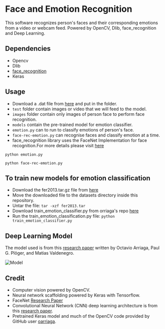 # Face and Emotion Recognition
This software recognizes person's faces and their corresponding emotions from a video or webcam feed. Powered by OpenCV, Dlib, face_recognition and Deep Learning.

## Dependencies
- Opencv
- Dlib
- [face_recognition](https://github.com/ageitgey/face_recognition)
- Keras

## Usage
- Download a .dat file from [here](https://drive.google.com/open?id=1hyDn8eJ5yaTVkMgdKGmoFIn48zwdvIkg) and put in the folder.
- `test` folder contain images or video that we will feed to the model.
- `images` folder contain only images of person face to perform face recognition.
- `models` contain the pre-trained model for emotion classifier.
- `emotion.py` can to run to classify emotions of person's face.
- `face-rec-emotion.py` can recognise faces and classify emotion at a time.
- face_recognition library uses the FaceNet Implementation for face recognition.For more details please visit [here](https://github.com/ageitgey/face_recognition)

`python emotion.py`

`python face-rec-emotion.py`


## To train new models for emotion classification

- Download the fer2013.tar.gz file from [here](https://www.kaggle.com/c/challenges-in-representation-learning-facial-expression-recognition-challenge/data)
- Move the downloaded file to the datasets directory inside this repository.
- Untar the file:
`tar -xzf fer2013.tar`
- Download train_emotion_classifier.py from orriaga's repo [here](https://github.com/oarriaga/face_classification/blob/master/src/train_emotion_classifier.py)
- Run the train_emotion_classification.py file:
`python train_emotion_classifier.py`

## Deep Learning Model

The model used is from this [research paper](https://github.com/oarriaga/face_classification/blob/master/report.pdf) written by Octavio Arriaga, Paul G. Plöger, and Matias Valdenegro.

![Model](https://i.imgur.com/vr9yDaF.png?1)

## Credit

* Computer vision powered by OpenCV.
* Neural network scaffolding powered by Keras with Tensorflow.
* FaceNet [Research Paper](https://arxiv.org/pdf/1503.03832.pdf)
* Convolutional Neural Network (CNN) deep learning architecture is from this [research paper](https://github.com/oarriaga/face_classification/blob/master/report.pdf).
* Pretrained Keras model and much of the OpenCV code provided by GitHub user [oarriaga](https://github.com/oarriaga).
